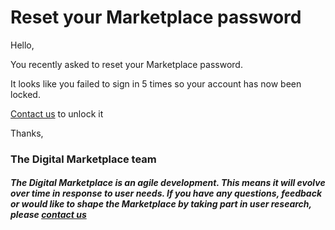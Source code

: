 # Reset your Marketplace password

Hello,

You recently asked to reset your Marketplace password.

It looks like you failed to sign in 5 times so your account has now been locked.

[Contact us](https://marketplace.service.gov.au/contact-us) to unlock it

Thanks,

### The Digital Marketplace team

##### The Digital Marketplace is an agile development. This means it will evolve over time in response to user needs. If you have any questions, feedback or would like to shape the Marketplace by taking part in user research, please [contact us](https://marketplace.service.gov.au/contact-us)
